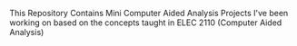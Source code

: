 This Repository Contains Mini Computer Aided Analysis Projects I've been working on based on the concepts taught in ELEC 2110 (Computer Aided Analysis)
